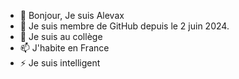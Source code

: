 - 👋 Bonjour, Je suis Alevax
- 👀 Je suis membre de GitHub depuis le 2 juin 2024.
- 🌱 Je suis au collège
- 📫 J'habite en France
- ⚡ Je suis intelligent

<!---
AlexandreMii/AlexandreMii is a ✨ special ✨ repository because its `README.md` (this file) appears on your GitHub profile.
You can click the Preview link to take a look at your changes.
--->
